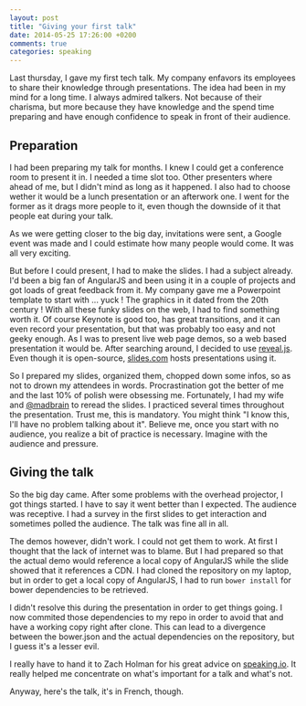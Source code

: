 ```yaml
---
layout: post
title: "Giving your first talk"
date: 2014-05-25 17:26:00 +0200
comments: true
categories: speaking
---
```


Last thursday, I gave my first tech talk.  My company enfavors its employees to share their knowledge through presentations.  The idea had been in my mind for a long time.  I always admired talkers.  Not because of their charisma, but more because they have knowledge and the spend time preparing and have enough confidence to speak in front of their audience.

Preparation
-----------
I had been preparing my talk for months.  I knew I could get a conference room to present it in.  I needed a time slot too.  Other presenters where ahead of me, but I didn't mind as long as it happened.  I also had to choose wether it would be a lunch presentation or an afterwork one.  I went for the former as it drags more people to it, even though the downside of it that people eat during your talk.

As we were getting closer to the big day, invitations were sent, a Google event was made and I could estimate how many people would come.  It was all very exciting.

But before I could present, I had to make the slides.  I had a subject already.  I'd been a big fan of AngularJS and been using it in a couple of projects and got loads of great feedback from it.  My company gave me a Powerpoint template to start with ... yuck !  The graphics in it dated from the 20th century !  With all these funky slides on the web, I had to find something worth it.  Of course Keynote is good too, has great transitions, and it can even record your presentation, but that was probably too easy and not geeky enough.  As I was to present live web page demos, so a web based presentation it would be.  After searching around, I decided to use [reveal.js](http://lab.hakim.se/reveal-js).  Even though it is open-source, [slides.com](http://slides.com) hosts presentations using it.

So I prepared my slides, organized them, chopped down some infos, so as not to drown my attendees in words.  Procrastination got the better of me and the last 10% of polish were obsessing me.  Fortunately, I had my wife and [@madbrain](https://github.com/madbrain) to reread the slides.  I practiced several times throughout the presentation.  Trust me, this is mandatory.  You might think "I know this, I'll have no problem talking about it".  Believe me, once you start with no audience, you realize a bit of practice is necessary.  Imagine with the audience and pressure.

Giving the talk
---------------
So the big day came.  After some problems with the overhead projector, I got things started.  I have to say it went better than I expected.  The audience was receptive.  I had a survey in the first slides to get interaction and sometimes polled the audience.  The talk was fine all in all.

The demos however, didn't work.  I could not get them to work.  At first I thought that the lack of internet was to blame.  But I had prepared so that the actual demo would reference a local copy of AngularJS while the slide showed that it references a CDN.  I had cloned the repository on my laptop, but in order to get a local copy of AngularJS, I had to run `bower install` for bower dependencies to be retrieved.

I didn't resolve this during the presentation in order to get things going.  I now commited those dependencies to my repo in order to avoid that and have a working copy right after clone.  This can lead to a divergence between the bower.json and the actual dependencies on the repository, but I guess it's a lesser evil.

I really have to hand it to Zach Holman for his great advice on [speaking.io](http://speaking.io).  It really helped me concentrate on what's important for a talk and what's not.

Anyway, here's the talk, it's in French, though.